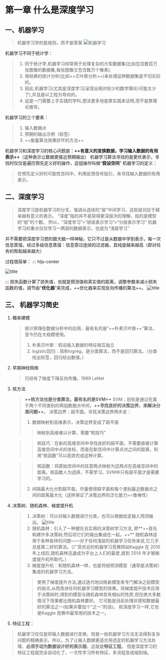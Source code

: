 # 第一章 什么是深度学习
## 一、机器学习
>机器学习学的是规则，而不是答案
 ![机器学习](https://i.loli.net/2019/04/26/5cc29fb04da42.png)

机器学习不同于统计学：
>1. 同于统计学,机器学习经常用于处理复杂的大型数据集(比如包含数百万张图像的数据集,每张图像又包含数万个像素),
>2. 用经典的统计分析(比如++贝叶斯分析++)来处理这种数据集是不切实际的。
>3. 因此,机器学习(尤其是深度学习)呈现出相对较少的数学理论(可能太少了),并且是以工程为导向的。
>4. 这是一门需要上手实践的学科,想法更多地是靠实践来证明,而不是靠理论推导。

机器学习的三个要素：
>1. 输入数据点
>2. 预期的输出示例（标签）
>3. ++衡量算法效果好坏的方法++

机器学习和深度学习的核心问题是：**++有意义的变换数据，学习输入数据的有用表示++**（这种表示让数据更接近预期输出）
机器学习算法寻找的是更优表示，寻找时仅仅是遍历预先定义好的操作，这组操作叫做“**假设空间**”
机器学习的定义：
>在预先定义好的可能性空间中，利用反馈信号指引，来寻找输入数据的有用表示。
## 二、深度学习
>深度学习是机器学习的分支，强调从连续的“层”中间学习，这些层对应于越来越有意义的表示。
“深度”指的并不是获得更深层次的理解，指的是模型的“层”的个数。
所以，“深度学习”=“层级表示学习”=“分层表示学习”
机器学习的重点仅仅学习一两层的数据表示，也成为“浅层学习”

并不需要把深度学习想的跟大脑一样神秘。它只不过是从数据中学到表示，每一次信息蒸馏，经过多级信息蒸馏：信息穿过连续的过滤器，其纯度越来越高（即对任务的帮助越来越大）

过程很简单：
::: hljs-center


![title](https://i.loli.net/2019/04/26/5cc2a55a76999.png)

:::
损失函数计算了损失值，也就是预测值和真实值的距离，调整参数来减小损失函数的值，调节由“**优化器**”来完成，++优化器来实现反向传播的算法++。
![title](https://i.loli.net/2019/04/26/5cc2a639e3194.png)
## 三、 机器学习简史
1. 概率建模
	>统计原理在数据分析中的应用，最有名的是“++朴素贝叶斯++”算法，至今仍在大规模使用。 
	>1. 朴素贝叶斯：假设输入数据的特征相互独立
	>2. logistic回归：简称logreg，是分类算法，而不是回归算法。（分类给出标签，回归给出数值。）
2. 早期神经网络
	>已经有了梯度下降反向传播。1989 LeNet 
3. 核方法
	>**++核方法也是分类算法，最有名的是SVM++** 
	>SVM：目标是通过在属于两个不同类别的两组数据点中间，**++寻找良好的决策边界，来解决分类问题++**。
	>决策边界：超平面。寻找决策边界两步走：
	>1. 数据映射到高维表示，决策边界变成了超平面
	>>映射到高维难以计算，需要“核技巧”

	>>核技巧：在新的高维空间中寻找良好的超平面，不需要直接计算高维空间中点的坐标，而是在新空间中计算点对之间的距离，利用“核函数”可以高效完成这种计算。

	>>核函数：将原始空间中的任意两点映射为这两点在高维空间中的距离。核函数人为选择，不需学习。SVM中只有超平面才是需要学习的。
	>2. 间隔最大化分割超平面，尽量使得超平面和每个类别最近数据点之间的距离最大化（这样保证了决策边界的泛化能力==鲁棒性）
4. 决策树、随机森林、梯度提升机
	>1. 决策树：可以对输入数据进行分类，也可以根据给定输入预测输出。
![title](https://i.loli.net/2019/04/26/5cc2ad3a3ba63.png)
	>2. 随机森林：引入了一种健壮且实用的决策树学习方法,
	即**++首先构建许多决策树,然后将它们的输出集成在一起。++**
随机森林适用于各种各样的问题——对于任何浅层的机器学习任务来说,它几乎总是第二好的算法。（广受欢迎的机器学习竞赛网站Kaggle 在 2010 年上线后,随机森林迅速成为平台上人们的最爱,直到 2014 年才被梯度提升机所取代。）
	>3. 梯度提升机：和随机森林一样，也是将弱预测模型（通常是决策树）集成的机器学习方法。
	>>使用了梯度提升方法,通过迭代地训练新模型来专门解决之前模型的弱点,从而改进任何机器学习模型的效果。将梯度提升技术应用于决策树时,得到的模型与随机森林具有相似的性质,但在绝大多数情况下效果都比随机森林要好。
它可能是目前处理非感知数据最好的算法之一(如果非要加个“之一”的话)。
和深度学习一样,它也是Kaggle 竞赛中最常用的技术之一。

5. 特征工程：
> 机器学习仅仅是将输入数据进行变换，但是一些机器学习方法无法得到复杂问题的精确表示。所以，为了让输入数据更适合用选定的机器学习方法处理，**必须手动为数据设计好的表示层**。这就是**特征工程**。
但是深度学习的特征工程就完全自动化了，一次性学习所有特征，多流程变成端到端。

